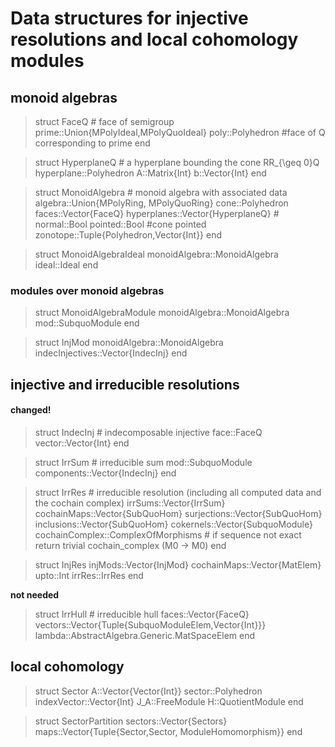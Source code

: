 # Data structures for injective resolutions and local cohomology modules

## monoid algebras
> struct FaceQ # face of semigroup  
    prime::Union{MPolyIdeal,MPolyQuoIdeal} 
    poly::Polyhedron  #face of Q corresponding to prime
> end

> struct HyperplaneQ # a hyperplane bounding the cone RR_{\geq 0}Q
    hyperplane::Polyhedron
    A::Matrix{Int}
    b::Vector{Int}
> end

> struct MonoidAlgebra # monoid algebra with associated data
    algebra::Union{MPolyRing, MPolyQuoRing}
    cone::Polyhedron
    faces::Vector{FaceQ}
    hyperplanes::Vector{HyperplaneQ}
    # normal::Bool
    pointed::Bool #cone pointed
    zonotope::Tuple{Polyhedron,Vector{Int}}
> end

> struct MonoidAlgebraIdeal
    monoidAlgebra::MonoidAlgebra 
    ideal::Ideal
> end


### modules over monoid algebras
> struct MonoidAlgebraModule
    monoidAlgebra::MonoidAlgebra
    mod::SubquoModule
> end

> struct InjMod
    monoidAlgebra::MonoidAlgebra
    indecInjectives::Vector{IndecInj}
> end

## injective and irreducible resolutions
#### changed!
> struct IndecInj # indecomposable injective
    <!-- prime::Ideal -->
    <!-- face::Polyhedron -->
    face::FaceQ
    vector::Vector{Int}
> end

> struct IrrSum # irreducible sum
    mod::SubquoModule
    components::Vector{IndecInj}
> end

> struct IrrRes # irreducible resolution (including all computed data and the cochain complex)
    irrSums::Vector{IrrSum}
    cochainMaps::Vector{SubQuoHom}
    surjections::Vector{SubQuoHom}
    inclusions::Vector{SubQuoHom}
    cokernels::Vector{SubquoModule}
    cochainComplex::ComplexOfMorphisms # if sequence not exact return trivial cochain_complex (M0 -> M0)
> end

> struct InjRes
    injMods::Vector{InjMod}
    cochainMaps::Vector{MatElem}
    upto::Int
    irrRes::IrrRes
    <!-- shift::Vector{Int} -->
> end

**not needed**
> struct IrrHull # irreducible hull
    faces::Vector{FaceQ}
    vectors::Vector{Tuple{SubquoModuleElem,Vector{Int}}}
    lambda::AbstractAlgebra.Generic.MatSpaceElem
> end

## local cohomology
> struct Sector 
    A::Vector{Vector{Int}}
    sector::Polyhedron
    indexVector::Vector{Int}
    J_A::FreeModule
    H::QuotientModule
> end 

> struct SectorPartition
    sectors::Vector{Sectors}
    maps::Vector{Tuple{Sector,Sector, ModuleHomomorphism}}
> end

> 
